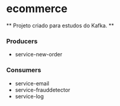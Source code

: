 # ecommerce

** Projeto criado para estudos do Kafka. **

### Producers
- service-new-order

### Consumers
- service-email
- service-frauddetector
- service-log
